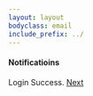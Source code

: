 ```yaml
---
layout: layout
bodyclass: email
include_prefix: ../
---
```

<!-- TODO: Try to separate markup and content -->
<section class="section--center mdl-grid mdl-grid--no-spacing mdl-shadow--2dp">
  <div class="mdl-card mdl-cell mdl-cell--12-col">
    <div class="mdl-card__supporting-text">
        <h4> Notificatioins </h4>
        <p>Login Success. <a href="../download/index.html"> Next </a></p>
    </div>
  </div>
</section>
